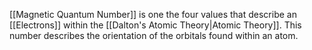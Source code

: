 [[Magnetic Quantum Number]] is one the four values that describe an [[Electrons]] within the [[Dalton's Atomic Theory|Atomic Theory]]. This number describes the orientation of the orbitals found within an atom.